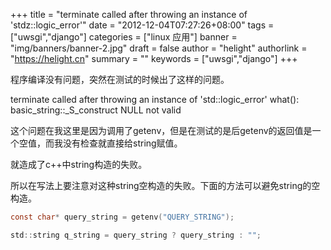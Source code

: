 +++
title = "terminate called after throwing an instance of 'stdz::logic_error'"
date = "2012-12-04T07:27:26+08:00"
tags = ["uwsgi","django"]
categories = ["linux 应用"]
banner = "img/banners/banner-2.jpg"
draft = false
author = "helight"
authorlink = "https://helight.cn"
summary = ""
keywords = ["uwsgi","django"]
+++

程序编译没有问题，突然在测试的时候出了这样的问题。

terminate called after throwing an instance of 'std::logic_error'
  what():  basic_string::_S_construct NULL not valid

这个问题在我这里是因为调用了getenv，但是在测试的是后getenv的返回值是一个空值，而我没有检查就直接给string赋值。

就造成了c++中string构造的失败。

所以在写法上要注意对这种string空构造的失败。下面的方法可以避免string的空构造。
```c
const char* query_string = getenv("QUERY_STRING");

std::string q_string = query_string ? query_string : "";
```